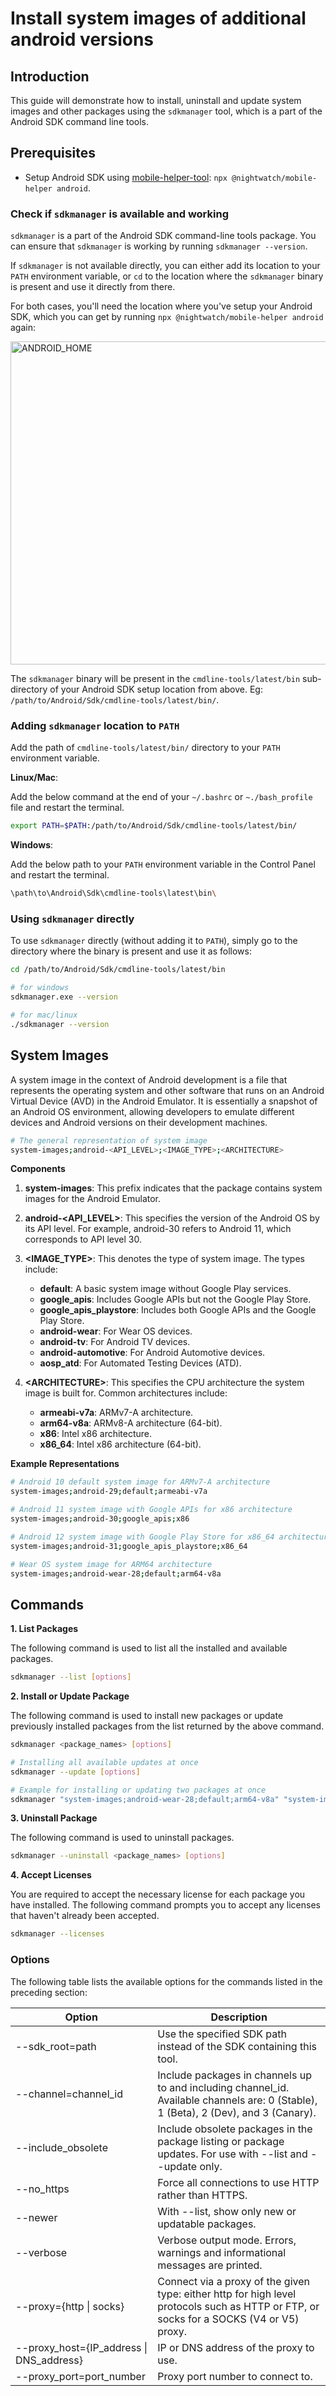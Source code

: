 # Install system images of additional android versions

## Introduction

This guide will demonstrate how to install, uninstall and update system images and other packages using the `sdkmanager` tool, which is a part of the Android SDK command line tools.

## Prerequisites

- Setup Android SDK using [mobile-helper-tool](https://github.com/nightwatchjs/mobile-helper-tool): `npx @nightwatch/mobile-helper android`.

### Check if `sdkmanager` is available and working

`sdkmanager` is a part of the Android SDK command-line tools package. You can ensure that `sdkmanager` is working by running `sdkmanager --version`.

If `sdkmanager` is not available directly, you can either add its location to your `PATH` environment variable, or `cd` to the location where the `sdkmanager` binary is present and use it directly from there.

For both cases, you'll need the location where you've setup your Android SDK, which you can get by running `npx @nightwatch/mobile-helper android` again:

<img width="517" alt="ANDROID_HOME" src="https://github.com/nightwatchjs/mobile-helper-tool/assets/39924567/20289460-1f1b-489e-9558-b0a7764d15e0">

The `sdkmanager` binary will be present in the `cmdline-tools/latest/bin` sub-directory of your Android SDK setup location from above. Eg: `/path/to/Android/Sdk/cmdline-tools/latest/bin/`.

### Adding `sdkmanager` location to `PATH`

Add the path of `cmdline-tools/latest/bin/` directory to your `PATH` environment variable.

**Linux/Mac**:

Add the below command at the end of your `~/.bashrc` or `~./bash_profile` file and restart the terminal.

```bash
export PATH=$PATH:/path/to/Android/Sdk/cmdline-tools/latest/bin/
```

**Windows**:

Add the below path to your `PATH` environment variable in the Control Panel and restart the terminal.

```bash
\path\to\Android\Sdk\cmdline-tools\latest\bin\
```

### Using `sdkmanager` directly

To use `sdkmanager` directly (without adding it to `PATH`), simply go to the directory where the binary is present and use it as follows:

```bash
cd /path/to/Android/Sdk/cmdline-tools/latest/bin

# for windows
sdkmanager.exe --version

# for mac/linux
./sdkmanager --version
```

## System Images

A system image in the context of Android development is a file that represents the operating system and other software that runs on an Android Virtual Device (AVD) in the Android Emulator. It is essentially a snapshot of an Android OS environment, allowing developers to emulate different devices and Android versions on their development machines.

```bash
# The general representation of system image
system-images;android-<API_LEVEL>;<IMAGE_TYPE>;<ARCHITECTURE>
```

**Components**

1. **system-images**: This prefix indicates that the package contains system images for the Android Emulator.

2. **android-<API_LEVEL>**: This specifies the version of the Android OS by its API level. For example, android-30 refers to Android 11, which corresponds to API level 30.

3. **<IMAGE_TYPE>**: This denotes the type of system image. The types include:

    - **default**: A basic system image without Google Play services.
    - **google_apis**: Includes Google APIs but not the Google Play Store.
    - **google_apis_playstore**: Includes both Google APIs and the Google Play Store.
    - **android-wear**: For Wear OS devices.
    - **android-tv**: For Android TV devices.
    - **android-automotive**: For Android Automotive devices.
    - **aosp_atd**: For Automated Testing Devices (ATD).

4. **\<ARCHITECTURE>**: This specifies the CPU architecture the system image is built for. Common architectures include:

    - **armeabi-v7a**: ARMv7-A architecture.
    - **arm64-v8a**: ARMv8-A architecture (64-bit).
    - **x86**: Intel x86 architecture.
    - **x86_64**: Intel x86 architecture (64-bit).

**Example Representations**

```bash
# Android 10 default system image for ARMv7-A architecture
system-images;android-29;default;armeabi-v7a

# Android 11 system image with Google APIs for x86 architecture
system-images;android-30;google_apis;x86

# Android 12 system image with Google Play Store for x86_64 architecture
system-images;android-31;google_apis_playstore;x86_64

# Wear OS system image for ARM64 architecture
system-images;android-wear-28;default;arm64-v8a
```

## Commands

**1. List Packages**

The following command is used to list all the installed and available packages.

```bash
sdkmanager --list [options] 
```

**2. Install or Update Package**

The following command is used to install new packages or update previously installed packages from the list returned by the above command.

```bash
sdkmanager <package_names> [options]

# Installing all available updates at once
sdkmanager --update [options]

# Example for installing or updating two packages at once
sdkmanager "system-images;android-wear-28;default;arm64-v8a" "system-images;android-30;google_apis;x86"
```

**3. Uninstall Package**

The following command is used to uninstall packages.

```bash
sdkmanager --uninstall <package_names> [options]
```

**4. Accept Licenses**

You are required to accept the necessary license for each package you have installed. The following command prompts you to accept any licenses that haven't already been accepted.

```bash
sdkmanager --licenses
```

### Options

The following table lists the available options for the commands listed in the preceding section:

| Option                                         | Description                                                                                                                             |
| ---------------------------------------------- | --------------------------------------------------------------------------------------------------------------------------------------- |
| --sdk_root=path                                | Use the specified SDK path instead of the SDK containing this tool.                                                                     |
| --channel=channel_id                           | Include packages in channels up to and including channel_id. Available channels are: 0 (Stable), 1 (Beta), 2 (Dev), and 3 (Canary).     |
| --include_obsolete                             | Include obsolete packages in the package listing or package updates. For use with --list and --update only.                             |
| --no_https                                     | Force all connections to use HTTP rather than HTTPS.                                                                                    |
| --newer                                        | With --list, show only new or updatable packages.                                                                                       |
| --verbose                                      | Verbose output mode. Errors, warnings and informational messages are printed.                                                           |
| --proxy={http \| socks}                        | Connect via a proxy of the given type: either http for high level protocols such as HTTP or FTP, or socks for a SOCKS (V4 or V5) proxy. |
| --proxy_host={IP_address \| DNS_address}       | IP or DNS address of the proxy to use.                                                                                                  |
| --proxy_port=port_number                       | Proxy port number to connect to.                                                                                                        |

